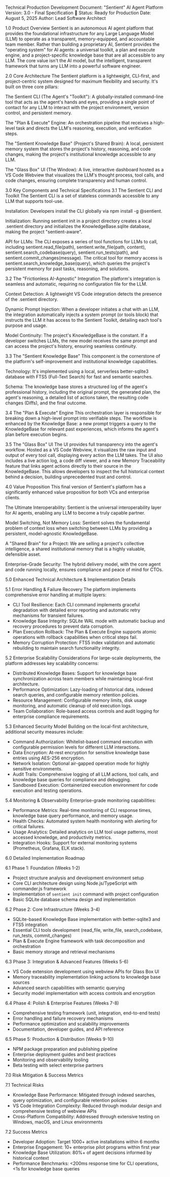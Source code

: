 Technical Production Development Document: "Sentient" AI Agent Platform
Version: 3.0 - Final Specification 🚀
Status: Ready for Production
Date: August 5, 2025
Author: Lead Software Architect

1.0 Product Overview
Sentient is an autonomous AI agent platform that provides the foundational infrastructure for any Large Language Model (LLM) to operate as a transparent, memory-equipped, and accountable team member. Rather than building a proprietary AI, Sentient provides the "operating system" for AI agents: a universal toolkit, a plan and execute engine, and a project-specific knowledge base that are all accessible to any LLM. The core value isn't the AI model, but the intelligent, transparent framework that turns any LLM into a powerful software engineer.

2.0 Core Architecture
The Sentient platform is a lightweight, CLI-first, and project-centric system designed for maximum flexibility and security. It's built on three core pillars:

The Sentient CLI (The Agent's "Toolkit"): A globally-installed command-line tool that acts as the agent's hands and eyes, providing a single point of contact for any LLM to interact with the project environment, version control, and persistent memory.

The "Plan & Execute" Engine: An orchestration pipeline that receives a high-level task and directs the LLM's reasoning, execution, and verification steps.

The "Sentient Knowledge Base" (Project's Shared Brain): A local, persistent memory system that stores the project's history, reasoning, and code changes, making the project's institutional knowledge accessible to any LLM.

The "Glass Box" UI (The Window): A live, interactive dashboard hosted as a VS Code Webview that visualizes the LLM's thought process, tool calls, and code changes, ensuring complete transparency and human control.

3.0 Key Components and Technical Specifications
3.1 The Sentient CLI and Toolkit
The Sentient CLI is a set of stateless commands accessible to any LLM that supports tool-use.

Installation: Developers install the CLI globally via npm install -g @sentient.

Initialization: Running sentient init in a project directory creates a local .sentient directory and initializes the KnowledgeBase.sqlite database, making the project "sentient-aware".

API for LLMs: The CLI exposes a series of tool functions for LLMs to call, including sentient.read_file(path), sentient.write_file(path, content), sentient.search_codebase(query), sentient.run_tests(path), and sentient.commit_changes(message). The critical tool for memory access is sentient.search_knowledge_base(query), which queries the project's persistent memory for past tasks, reasoning, and solutions.

3.2 The "Frictionless AI-Agnostic" Integration
The platform's integration is seamless and automatic, requiring no configuration file for the LLM.

Context Detection: A lightweight VS Code integration detects the presence of the .sentient directory.

Dynamic Prompt Injection: When a developer initiates a chat with an LLM, the integration automatically injects a system prompt (or tools block) that instructs the LLM it has access to the Sentient Toolkit, detailing each tool's purpose and usage.

Model Continuity: The project's KnowledgeBase is the constant. If a developer switches LLMs, the new model receives the same prompt and can access the project's history, ensuring seamless continuity.

3.3 The "Sentient Knowledge Base"
This component is the cornerstone of the platform's self-improvement and institutional knowledge capabilities.

Technology: It's implemented using a local, serverless better-sqlite3 database with FTS5 (Full-Text Search) for fast and semantic searches.

Schema: The knowledge base stores a structured log of the agent's professional history, including the original prompt, the generated plan, the agent's reasoning, a detailed list of actions taken, the resulting code changes (Diffs), and the final outcome.

3.4 The "Plan & Execute" Engine
This orchestration layer is responsible for breaking down a high-level prompt into verifiable steps. The workflow is enhanced by the Knowledge Base: a new prompt triggers a query to the KnowledgeBase for relevant past experiences, which informs the agent's plan before execution begins.

3.5 The "Glass Box" UI
The UI provides full transparency into the agent's workflow. Hosted as a VS Code Webview, it visualizes the raw input and output of every tool call, displaying every action the LLM takes. The UI also includes a live action log, a code diff viewer, and a new Memory Traceability feature that links agent actions directly to their source in the KnowledgeBase. This allows developers to inspect the full historical context behind a decision, building unprecedented trust and control.

4.0 Value Proposition
This final version of Sentient's platform has a significantly enhanced value proposition for both VCs and enterprise clients.

The Ultimate Interoperability: Sentient is the universal interoperability layer for AI agents, enabling any LLM to become a truly capable partner.

Model Switching, Not Memory Loss: Sentient solves the fundamental problem of context loss when switching between LLMs by providing a persistent, model-agnostic KnowledgeBase.

A "Shared Brain" for a Project: We are selling a project's collective intelligence, a shared institutional memory that is a highly valuable, defensible asset.

Enterprise-Grade Security: The hybrid delivery model, with the core agent and code running locally, ensures compliance and peace of mind for CTOs.

5.0 Enhanced Technical Architecture & Implementation Details

5.1 Error Handling & Failure Recovery
The platform implements comprehensive error handling at multiple layers:

- CLI Tool Resilience: Each CLI command implements graceful degradation with detailed error reporting and automatic retry mechanisms for transient failures.
- Knowledge Base Integrity: SQLite WAL mode with automatic backup and recovery procedures to prevent data corruption.
- Plan Execution Rollback: The Plan & Execute Engine supports atomic operations with rollback capabilities when critical steps fail.
- Memory Corruption Protection: FTS5 index validation and automatic rebuilding to maintain search functionality integrity.

5.2 Enterprise Scalability Considerations
For large-scale deployments, the platform addresses key scalability concerns:

- Distributed Knowledge Bases: Support for knowledge base synchronization across team members while maintaining local-first architecture.
- Performance Optimization: Lazy-loading of historical data, indexed search queries, and configurable memory retention policies.
- Resource Management: Configurable memory limits, disk usage monitoring, and automatic cleanup of old execution logs.
- Team Collaboration: Role-based access controls and audit logging for enterprise compliance requirements.

5.3 Enhanced Security Model
Building on the local-first architecture, additional security measures include:

- Command Authorization: Whitelist-based command execution with configurable permission levels for different LLM interactions.
- Data Encryption: At-rest encryption for sensitive knowledge base entries using AES-256 encryption.
- Network Isolation: Optional air-gapped operation mode for highly sensitive environments.
- Audit Trails: Comprehensive logging of all LLM actions, tool calls, and knowledge base queries for compliance and debugging.
- Sandboxed Execution: Containerized execution environment for code execution and testing operations.

5.4 Monitoring & Observability
Enterprise-grade monitoring capabilities:

- Performance Metrics: Real-time monitoring of CLI response times, knowledge base query performance, and memory usage.
- Health Checks: Automated system health monitoring with alerting for critical failures.
- Usage Analytics: Detailed analytics on LLM tool usage patterns, most accessed knowledge, and productivity metrics.
- Integration Hooks: Support for external monitoring systems (Prometheus, Grafana, ELK stack).

6.0 Detailed Implementation Roadmap

6.1 Phase 1: Foundation (Weeks 1-2)
- Project structure analysis and development environment setup
- Core CLI architecture design using Node.js/TypeScript with commander.js framework
- Implementation of `sentient init` command with project configuration
- Basic SQLite database schema design and implementation

6.2 Phase 2: Core Infrastructure (Weeks 3-4)
- SQLite-based Knowledge Base implementation with better-sqlite3 and FTS5 integration
- Essential CLI tools development (read_file, write_file, search_codebase, run_tests, commit_changes)
- Plan & Execute Engine framework with task decomposition and orchestration
- Basic memory storage and retrieval mechanisms

6.3 Phase 3: Integration & Advanced Features (Weeks 5-6)
- VS Code extension development using webview APIs for Glass Box UI
- Memory traceability implementation linking actions to knowledge base sources
- Advanced search capabilities with semantic querying
- Security model implementation with access controls and encryption

6.4 Phase 4: Polish & Enterprise Features (Weeks 7-8)
- Comprehensive testing framework (unit, integration, end-to-end tests)
- Error handling and failure recovery mechanisms
- Performance optimization and scalability improvements
- Documentation, developer guides, and API reference

6.5 Phase 5: Production & Distribution (Weeks 9-10)
- NPM package preparation and publishing pipeline
- Enterprise deployment guides and best practices
- Monitoring and observability tooling
- Beta testing with select enterprise partners

7.0 Risk Mitigation & Success Metrics

7.1 Technical Risks
- Knowledge Base Performance: Mitigated through indexed searches, query optimization, and configurable retention policies
- VS Code Integration Complexity: Reduced through modular design and comprehensive testing of webview APIs
- Cross-Platform Compatibility: Addressed through extensive testing on Windows, macOS, and Linux environments

7.2 Success Metrics
- Developer Adoption: Target 1000+ active installations within 6 months
- Enterprise Engagement: 10+ enterprise pilot programs within first year
- Knowledge Base Utilization: 80%+ of agent decisions informed by historical context
- Performance Benchmarks: <200ms response time for CLI operations, <1s for knowledge base queries